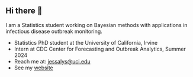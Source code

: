 ## Hi there 👋

I am a Statistics student working on Bayesian methods with applications in infectious disease outbreak monitoring.

- Statistics PhD student at the University of California, Irvine
- Intern at CDC Center for Forecasting and Outbreak Analytics, Summer 2024
- Reach me at: jessalys@uci.edu
- See my [website](https://jessalynnsebastian.github.io)
